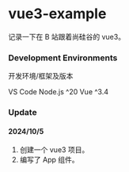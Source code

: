 # vue3-example

记录一下在 B 站跟着尚硅谷的 vue3。

### Development Environments

开发环境/框架及版本

VS Code
Node.js ^20
Vue ^3.4

### Update

#### 2024/10/5

1. 创建一个 vue3 项目。
2. 编写了 App 组件。
